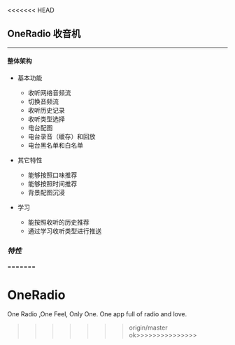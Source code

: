 <<<<<<< HEAD
## OneRadio 收音机

---
#### 整体架构


- 基本功能
  - 收听网络音频流
  - 切换音频流
  - 收听历史记录
  - 收听类型选择
  - 电台配图
  - 电台录音（缓存）和回放
  - 电台黑名单和白名单

- 其它特性
  - 能够按照口味推荐
  - 能够按照时间推荐
  - 背景配图沉浸
- 学习
  - 能按照收听的历史推荐
  - 通过学习收听类型进行推送



### ***特性***
=======
# OneRadio
One Radio ,One Feel, Only One.   One app full of radio and love.
>>>>>>> origin/master
ok>>>>>>>>>>>>>>>
